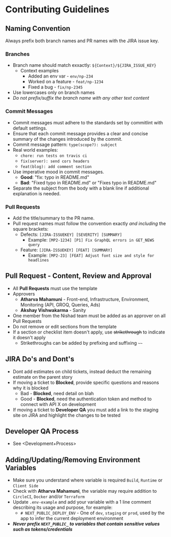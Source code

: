 # Contributing Guidelines

## Naming Convention

Always prefix both branch names and PR names with the JIRA issue key.

### Branches

- Branch name should match exxactly: `${Context}/${JIRA_ISSUE_KEY}`
  - Context examples
    - Added an env var - `env/np-234`
    - Worked on a feature - `feat/np-1234`
    - Fixed a bug - `fix/np-2345`
- Use lowercases only on branch names
- *Do not prefix/suffix the branch name with any other text content*

### Commit Messages

- Commit messages must adhere to the standards set by commitlint with default settings.
- Ensure that each commit message provides a clear and concise summary of the changes introduced by the commit.
- Commit message pattern: `type(scope?): subject`
- Real world examples:
  - `chore: run tests on travis ci`
  - `fix(server): send cors headers`
  - `feat(blog): add comment section`
- Use imperative mood in commit messages.
  - **Good**: "fix: typo in README.md"
  - **Bad**: "Fixed typo in README.md" or "Fixes typo in README.md"
- Separate the subject from the body with a blank line if additional explanation is needed.

### Pull Requests

- Add the title/summary to the PR name.
- Pull request names must follow the convention exactly *and including* the square brackets:
  - Defects: `[JIRA-ISSUEKEY] [SEVERITY] [SUMMARY]`
    - Example: `[MP2-1234] [P1] Fix GraphQL errors in GET_NEWS query`
  - Feature: `[JIRA-ISSUEKEY] [FEAT] [SUMMARY]`
    - Example: `[MP2-23] [FEAT] Adjust font size and style for headlines`

## Pull Request - Content, Review and Approval

- All **Pull Requests** must use the template
- Approvers
  - **Atharva Mahamuni** - Front-end, Infrastructure, Environment, Monitoring (API, GROQ, Queries, Ads)
  - **Akshay Vishwakarma** - Sanity
- One member from the Nishad team must be added as an approver on all Pull Requests
- Do not remove or edit sections from the template
- If a section or checklist item doesn't apply, use ~~strikethrough~~ to indicate it doesn't apply
  - Strikethroughs can be added by prefixing and suffixing `~~`

## JIRA Do's and Dont's

- Dont add estimates on child tickets, instead deduct the remaining estimate on the parent story
- If moving a ticket to **Blocked**, provide specific questions and reasons why it is blocked
  - Bad - **Blocked**, need detail on blah
  - Good - **Blocked**, need the authentication token and method to connect with API X on development
- If moving a ticket to **Developer QA** you must add a link to the staging site on JIRA and highlight the changes to be tested

## Developer QA Process

- See <Development+Process>

## Adding/Updating/Removing Environment Variables

- Make sure you understand where variable is required `Build`, `Runtime` or `Client Side`
- Check with **Atharva Mahamuni**, the variable may require addition to `CircleCI`, `Docker` and/or `Terraform`
- Update `.env-example` and add your variable with a 1 line comment describing its usage and purpose, for example:
  - `# NEXT_PUBLIC_DEPLOY_ENV` - One of `dev`, `staging` or `prod`, used by the app to infer the current deployment environment
- ***Never prefix `NEXT_PUBLIC_` to variables that contain sensitive values such as tokens/credentials***
